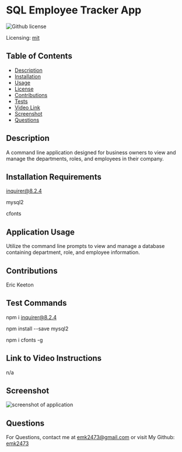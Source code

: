 # SQL Employee Tracker App
![Github license](https://img.shields.io/badge/mit-blue.svg)
 
Licensing: [mit](https://choosealicense.com/licenses/mit/)
    
## Table of Contents
  
- [Description](#description)
- [Installation](#installation-requirements)
- [Usage](#application-usage)
- [License](#licensing-information)
- [Contributions](#contributions)
- [Tests](#tests-commands)
- [Video Link](#link-to-video-instructions)
- [Screenshot](#screenshot)
- [Questions](#questions)
  
## Description
A command line application designed for business owners to view and manage the departments, roles, and employees in their company.
  
## Installation Requirements
inquirer@8.2.4 

mysql2 

cfonts 
  
## Application Usage
Utilize the command line prompts to view and manage a database containing department, role, and employee information.
    
## Contributions
Eric Keeton
  
## Test Commands
npm i inquirer@8.2.4 

npm install --save mysql2 

npm i cfonts -g
  
## Link to Video Instructions
n/a
  
## Screenshot
![screenshot of application](n/a)
  
## Questions
For Questions, contact me at emk2473@gmail.com or visit My Github: [emk2473](https://github.com/emk2473)
  
  